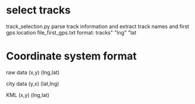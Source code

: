 

**select tracks**
==

  track_selection.py		parse track information and extract track names and first gps location
  file_first_gps.txt		format: tracks" "lng" "lat



**Coordinate system format**
==
  raw data 			(x,y) 		(lng,lat)

  city data 		(y,x) 		(lat,lng)

  KML				(x,y) 		(lng,lat)